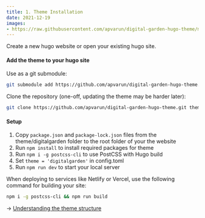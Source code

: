 ```yaml
---
title: 1. Theme Installation
date: 2021-12-19
images: 
- https://raw.githubusercontent.com/apvarun/digital-garden-hugo-theme/main/images/digital-garden-logo.png
---
```


Create a new hugo website or open your existing hugo site.

#### Add the theme to your hugo site

Use as a git submodule:

```sh
git submodule add https://github.com/apvarun/digital-garden-hugo-theme.git themes/digitalgarden
```

Clone the repository (one-off, updating the theme may be harder later): 

```sh
git clone https://github.com/apvarun/digital-garden-hugo-theme.git themes/digitalgarden
```

#### Setup

1. Copy `package.json` and `package-lock.json` files from the theme/digitalgarden folder to the root folder of your the website
2. Run `npm install` to install required packages for theme
3. Run `npm i -g postcss-cli` to use PostCSS with Hugo build
4. Set `theme = 'digitalgarden'` in config.toml
5. Run `npm run dev` to start your local server

When deploying to services like Netlify or Vercel, use the following command for building your site:

```sh
npm i -g postcss-cli && npm run build
```

→ [Understanding the theme structure](/articles/structure)

